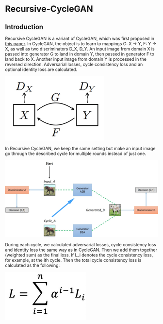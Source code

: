 # Recursive-CycleGAN

## Introduction
Recursive CycleGAN is a variant of CycleGAN, which was first proposed in [this paper](https://arxiv.org/pdf/1703.10593.pdf).
In CycleGAN, the object is to learn to mappings G: X -> Y, F: Y -> X, as well as two discriminators D_X, D_Y. An input image from domain X is passed into generator G to land in domain Y, then passed in generator F to land back to X. Another input image from domain Y is processed in the reversed direction. Adversarial losses, cycle consistency loss and an optional identity loss are calculated.

![simple model](./img/model_simple.jpg)

In Recursive CycleGAN, we keep the same setting but make an input image go through the described cycle for multiple rounds instead of just one. 

![model](./img/model.jpg)

During each cycle, we calculated adversarial losses, cycle consistency loss and identity loss the same way as in CycleGAN. Then we add them together (weighted sum) as the final loss. If L_i denotes the cycle consistency loss, for example, at the ith cycle. Then the total cycle consistency loss is calculated as the following:

![loss](./img/loss.jpg)
